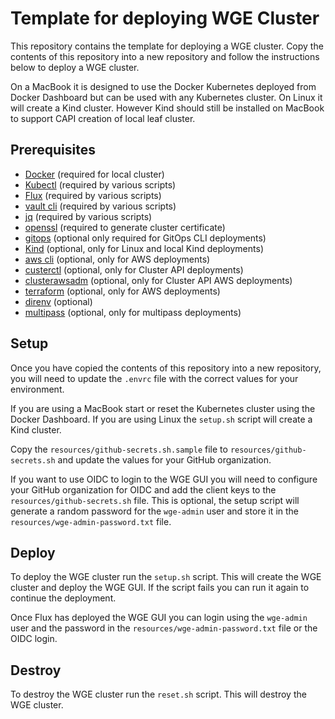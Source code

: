 # Template for deploying WGE Cluster

This repository contains the template for deploying a WGE cluster. Copy the contents of this repository into a new repository and follow the instructions below to deploy a WGE cluster.

On a MacBook it is designed to use the Docker Kubernetes deployed from Docker Dashboard but can be used with any Kubernetes cluster. On Linux it will create a Kind cluster. However Kind should still be installed on MacBook to support CAPI creation of local leaf cluster.

## Prerequisites

- [Docker](https://docs.docker.com/get-docker/) (required for local cluster)
- [Kubectl](https://kubernetes.io/docs/tasks/tools/install-kubectl/) (required by various scripts)
- [Flux](https://fluxcd.io/docs/installation/) (required by various scripts)
- [vault cli](https://www.vaultproject.io/docs/install) (required by various scripts)
- [jq](https://stedolan.github.io/jq/download/) (required by various scripts)
- [openssl](https://www.openssl.org/source/) (required to generate cluster certificate)
- [gitops](https://docs.gitops.weave.works/docs/next/installation/weave-gitops/#install-the-gitops-cli) (optional only required for GitOps CLI deployments)
- [Kind](https://kind.sigs.k8s.io/docs/user/quick-start/) (optional, only for Linux and local Kind deployments)
- [aws cli](https://docs.aws.amazon.com/cli/latest/userguide/install-cliv2.html) (optional, only for AWS deployments)
- [custerctl](https://cluster-api-aws.sigs.k8s.io/getting-started.html#install-clusterctl) (optional, only for Cluster API deployments)
- [clusterawsadm](https://cluster-api-aws.sigs.k8s.io/getting-started.html#install-clusterawsadm) (optional, only for Cluster API  AWS deployments)
- [terraform](https://www.terraform.io/downloads.html) (optional, only for AWS deployments)
- [direnv](https://direnv.net/docs/installation.html) (optional)
- [multipass](https://multipass.run/) (optional, only for multipass deployments)

## Setup

Once you have copied the contents of this repository into a new repository, you will need to update the `.envrc` file with the correct values for your environment.

If you are using a MacBook start or reset the Kubernetes cluster using the Docker Dashboard. If you are using Linux the `setup.sh` script will create a Kind cluster.

Copy the `resources/github-secrets.sh.sample` file to `resources/github-secrets.sh` and update the values for your GitHub organization.

If you want to use OIDC to login to the WGE GUI you will need to configure your GitHub organization for OIDC and add the client keys to the `resources/github-secrets.sh` file. This is optional, the setup script will generate a random password for the `wge-admin` user and store it in the `resources/wge-admin-password.txt` file.

## Deploy

To deploy the WGE cluster run the `setup.sh` script. This will create the WGE cluster and deploy the WGE GUI. If the script fails you can run it again to continue the deployment.

Once Flux has deployed the WGE GUI you can login using the `wge-admin` user and the password in the `resources/wge-admin-password.txt` file or the OIDC login.

## Destroy

To destroy the WGE cluster run the `reset.sh` script. This will destroy the WGE cluster.
